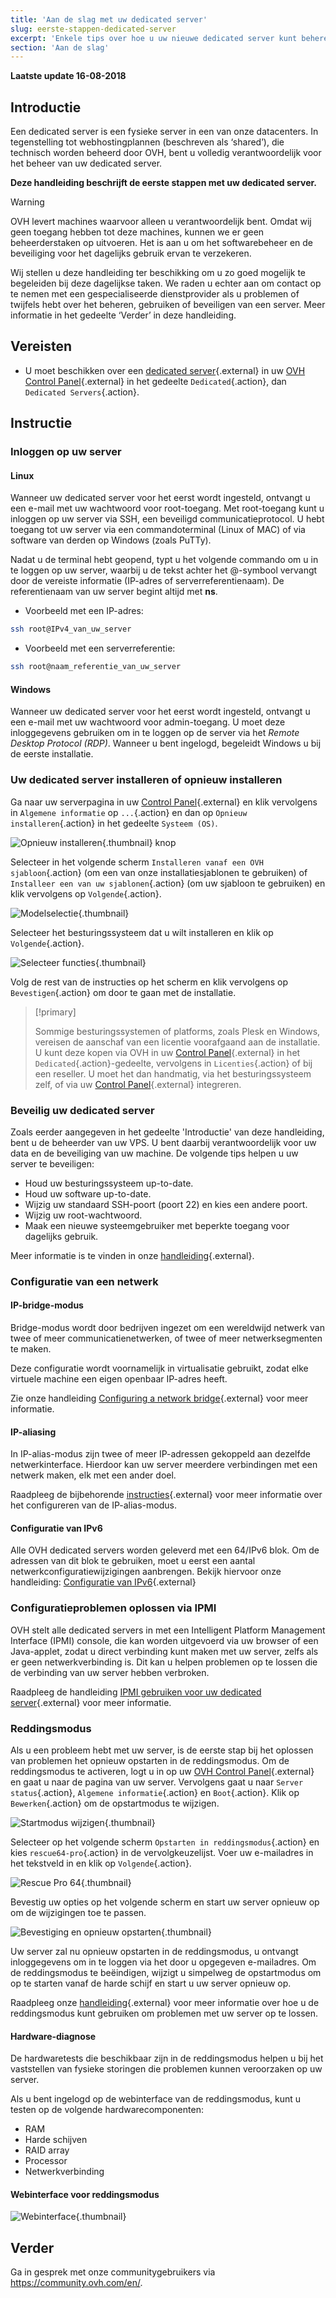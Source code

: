 ```yaml
---
title: 'Aan de slag met uw dedicated server'
slug: eerste-stappen-dedicated-server
excerpt: 'Enkele tips over hoe u uw nieuwe dedicated server kunt beheren'
section: 'Aan de slag'
---
```


**Laatste update 16-08-2018**

## Introductie

Een dedicated server is een fysieke server in een van onze datacenters. In tegenstelling tot webhostingplannen (beschreven als ‘shared’), die technisch worden beheerd door OVH, bent u volledig verantwoordelijk voor het beheer van uw dedicated server.

**Deze handleiding beschrijft de eerste stappen met uw dedicated server.**

> [!warning]
>
> OVH levert machines waarvoor alleen u verantwoordelijk bent. Omdat wij geen toegang hebben tot deze machines, kunnen we er geen beheerderstaken op uitvoeren. Het is aan u om het softwarebeheer en de beveiliging voor het dagelijks gebruik ervan te verzekeren.
> 
> Wij stellen u deze handleiding ter beschikking om u zo goed mogelijk te begeleiden bij deze dagelijkse taken. We raden u echter aan om contact op te nemen met een gespecialiseerde dienstprovider als u problemen of twijfels hebt over het beheren, gebruiken of beveiligen van een server. Meer informatie in het gedeelte ‘Verder’ in deze handleiding.
>


## Vereisten

* U moet beschikken over een [dedicated server](https://www.ovh.nl/dedicated_servers/){.external} in uw [OVH Control Panel](https://www.ovh.com/auth/?action=gotomanager){.external} in het gedeelte `Dedicated`{.action}, dan `Dedicated Servers`{.action}. 


## Instructie

### Inloggen op uw server

#### Linux 

Wanneer uw dedicated server voor het eerst wordt ingesteld, ontvangt u een e-mail met uw wachtwoord voor root-toegang.  Met root-toegang kunt u inloggen op uw server via SSH, een beveiligd communicatieprotocol.  U hebt toegang tot uw server via een commandoterminal (Linux of MAC) of via software van derden op Windows (zoals PuTTy).

Nadat u de terminal hebt geopend, typt u het volgende commando om u in te loggen op uw server, waarbij u de tekst achter het @-symbool vervangt door de vereiste informatie (IP-adres of serverreferentienaam).  De referentienaam van uw server begint altijd met **ns**.

- Voorbeeld met een IP-adres:

```sh
ssh root@IPv4_van_uw_server
```

- Voorbeeld met een serverreferentie:

```sh
ssh root@naam_referentie_van_uw_server
```

#### Windows

Wanneer uw dedicated server voor het eerst wordt ingesteld, ontvangt u een e-mail met uw wachtwoord voor admin-toegang.  U moet deze inloggegevens gebruiken om in te loggen op de server via het *Remote Desktop Protocol (RDP)*. Wanneer u bent ingelogd, begeleidt Windows u bij de eerste installatie.

### Uw dedicated server installeren of opnieuw installeren

Ga naar uw serverpagina in uw [Control Panel](https://www.ovh.com/auth/?action=gotomanager){.external} en klik vervolgens in `Algemene informatie` op `...`{.action} en dan op `Opnieuw installeren`{.action} in het gedeelte `Systeem (OS)`.

![Opnieuw installeren](images/reinstalling-your-server-01.png){.thumbnail} knop

Selecteer in het volgende scherm `Installeren vanaf een OVH sjabloon`{.action} (om een van onze installatiesjablonen te gebruiken) of `Installeer een van uw sjablonen`{.action} (om uw sjabloon te gebruiken) en klik vervolgens op `Volgende`{.action}.

![Modelselectie](images/reinstalling-your-server-02.png){.thumbnail}

Selecteer het besturingssysteem dat u wilt installeren en klik op `Volgende`{.action}.

![Selecteer functies](images/reinstalling-your-server-03.png){.thumbnail}

Volg de rest van de instructies op het scherm en klik vervolgens op `Bevestigen`{.action} om door te gaan met de installatie.


> [!primary]
>
> Sommige besturingssystemen of platforms, zoals Plesk en Windows, vereisen de aanschaf van een licentie voorafgaand aan de installatie. U kunt deze kopen via OVH in uw [Control Panel](https://www.ovh.com/auth/?action=gotomanager){.external} in het `Dedicated`{.action}-gedeelte, vervolgens in `Licenties`{.action} of bij een reseller. U moet het dan handmatig, via het besturingssysteem zelf, of via uw [Control Panel](https://www.ovh.com/auth/?action=gotomanager){.external} integreren. 
> 


### Beveilig uw dedicated server

Zoals eerder aangegeven in het gedeelte 'Introductie' van deze handleiding, bent u de beheerder van uw VPS. U bent daarbij verantwoordelijk voor uw data en de beveiliging van uw machine. De volgende tips helpen u uw server te beveiligen:

* Houd uw besturingssysteem up-to-date.
* Houd uw software up-to-date.
* Wijzig uw standaard SSH-poort (poort 22) en kies een andere poort.
* Wijzig uw root-wachtwoord. 
* Maak een nieuwe systeemgebruiker met beperkte toegang voor dagelijks gebruik.

Meer informatie is te vinden in onze [handleiding](https://docs.ovh.com/nl/dedicated/beveiligen-dedicated-server/){.external}.


### Configuratie van een netwerk

#### IP-bridge-modus

Bridge-modus wordt door bedrijven ingezet om een wereldwijd netwerk van twee of meer communicatienetwerken, of twee of meer netwerksegmenten te maken.

Deze configuratie wordt voornamelijk in virtualisatie gebruikt, zodat elke virtuele machine een eigen openbaar IP-adres heeft.

Zie onze handleiding [Configuring a network bridge](https://docs.ovh.com/gb/en/dedicated/network-bridging/){.external} voor meer informatie.

#### IP-aliasing

In IP-alias-modus zijn twee of meer IP-adressen gekoppeld aan dezelfde netwerkinterface. Hierdoor kan uw server meerdere verbindingen met een netwerk maken, elk met een ander doel.

Raadpleeg de bijbehorende [instructies](https://docs.ovh.com/nl/dedicated/network-ipaliasing/){.external} voor meer informatie over het configureren van de IP-alias-modus.

#### Configuratie van IPv6

Alle OVH dedicated servers worden geleverd met een 64/IPv6 blok. Om de adressen van dit blok te gebruiken, moet u eerst een aantal netwerkconfiguratiewijzigingen aanbrengen. Bekijk hiervoor onze handleiding:  [Configuratie van IPv6](https://docs.ovh.com/gb/en/dedicated/network-ipv6/){.external}


### Configuratieproblemen oplossen via IPMI

OVH stelt alle dedicated servers in met een Intelligent Platform Management Interface (IPMI) console, die kan worden uitgevoerd via uw browser of een Java-applet, zodat u direct verbinding kunt maken met uw server, zelfs als er geen netwerkverbinding is. Dit kan u helpen problemen op te lossen die de verbinding van uw server hebben verbroken.

Raadpleeg de handleiding [IPMI gebruiken voor uw dedicated server](https://docs.ovh.com/nl/dedicated/gebruik-ipmi-dedicated-servers/){.external} voor meer informatie.


### Reddingsmodus

Als u een probleem hebt met uw server, is de eerste stap bij het oplossen van problemen het opnieuw opstarten in de reddingsmodus. Om de reddingsmodus te activeren, logt u in op uw [OVH Control Panel](https://www.ovh.com/auth/?action=gotomanager){.external} en gaat u naar de pagina van uw server. Vervolgens gaat u naar `Server status`{.action}, `Algemene informatie`{.action} en `Boot`{.action}.  Klik op `Bewerken`{.action} om de opstartmodus te wijzigen. 

![Startmodus wijzigen](images/rescue-mode-01.png){.thumbnail}

Selecteer op het volgende scherm `Opstarten in reddingsmodus`{.action} en kies `rescue64-pro`{.action} in de vervolgkeuzelijst. Voer uw e-mailadres in het tekstveld in en klik op `Volgende`{.action}.

![Rescue Pro 64](images/rescue-mode-03.png){.thumbnail}

Bevestig uw opties op het volgende scherm en start uw server opnieuw op om de wijzigingen toe te passen.

![Bevestiging en opnieuw opstarten](images/rescue-mode-02.png){.thumbnail}

Uw server zal nu opnieuw opstarten in de reddingsmodus, u ontvangt inloggegevens om in te loggen via het door u opgegeven e-mailadres. Om de reddingsmodus te beëindigen, wijzigt u simpelweg de opstartmodus om op te starten vanaf de harde schijf en start u uw server opnieuw op.

Raadpleeg onze [handleiding](https://docs.ovh.com/gb/en/dedicated/rescue_mode/){.external} voor meer informatie over hoe u de reddingsmodus kunt gebruiken om problemen met uw server op te lossen.


#### Hardware-diagnose

De hardwaretests die beschikbaar zijn in de reddingsmodus helpen u bij het vaststellen van fysieke storingen die problemen kunnen veroorzaken op uw server.

Als u bent ingelogd op de webinterface van de reddingsmodus, kunt u testen op de volgende hardwarecomponenten:

* RAM
* Harde schijven
* RAID array
* Processor
* Netwerkverbinding

#### Webinterface voor reddingsmodus

![Webinterface](images/rescue-mode-04.png){.thumbnail}

## Verder

Ga in gesprek met onze communitygebruikers via <https://community.ovh.com/en/>.